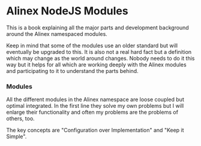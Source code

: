 # Alinex NodeJS Modules

This is a book explaining all the major parts and development background around
the Alinex namespaced modules.

Keep in mind that some of the modules use an older standard but will eventually
be upgraded to this. It is also not a real hard fact but a definition which may
change as the world around changes. Nobody needs to do it this way but it helps
for all which are working deeply with the Alinex modules and participating to it
to understand the parts behind.

### Modules

All the different modules in the Alinex namespace are loose coupled but optimal
integrated. In the first line they solve my own problems
but I will enlarge their functionality and often my problems are the problems of
others, too.

The key concepts are "Configuration over Implementation" and "Keep it Simple".

